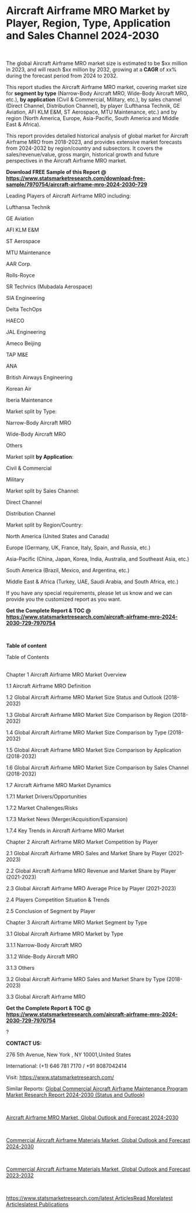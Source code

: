 <h1>Aircraft Airframe MRO Market by Player, Region, Type, Application and Sales Channel 2024-2030</h1><br/><p>The global Aircraft Airframe MRO market size is estimated to be $xx million in 2023, and will reach $xx million by 2032, growing at a <strong>CAGR</strong> of xx% during the forecast period from 2024 to 2032.</p>
 
 
 
 <p>This report studies the Aircraft Airframe MRO market, covering market size for <strong>segment by type</strong> (Narrow-Body Aircraft MRO, Wide-Body Aircraft MRO, etc.), <strong>by application</strong> (Civil & Commercial, Military, etc.), by sales channel (Direct Channel, Distribution Channel), by player (Lufthansa Technik, GE Aviation, AFI KLM E&M, ST Aerospace, MTU Maintenance, etc.) and by region (North America, Europe, Asia-Pacific, South America and Middle East & Africa).</p>
 
 
 
 <p>This report provides detailed historical analysis of global market for Aircraft Airframe MRO from 2018-2023, and provides extensive market forecasts from 2024-2032 by region/country and subsectors. It covers the sales/revenue/value, gross margin, historical growth and future perspectives in the Aircraft Airframe MRO market.</p>
 
 
 
 <p><strong>Download FREE Sample of this Report @ <a href="https://www.statsmarketresearch.com/download-free-sample/7970754/aircraft-airframe-mro-2024-2030-729">https://www.statsmarketresearch.com/download-free-sample/7970754/aircraft-airframe-mro-2024-2030-729</a></strong></p>
 
 
 
 <p>Leading Players of Aircraft Airframe MRO including:</p>
 
 
 
 <p>Lufthansa Technik</p>
 
 
 
 <p>GE Aviation</p>
 
 
 
 <p>AFI KLM E&M</p>
 
 
 
 <p>ST Aerospace</p>
 
 
 
 <p>MTU Maintenance</p>
 
 
 
 <p>AAR Corp.</p>
 
 
 
 <p>Rolls-Royce</p>
 
 
 
 <p>SR Technics (Mubadala Aerospace)</p>
 
 
 
 <p>SIA Engineering</p>
 
 
 
 <p>Delta TechOps</p>
 
 
 
 <p>HAECO</p>
 
 
 
 <p>JAL Engineering</p>
 
 
 
 <p>Ameco Beijing</p>
 
 
 
 <p>TAP M&E</p>
 
 
 
 <p>ANA</p>
 
 
 
 <p>British Airways Engineering</p>
 
 
 
 <p>Korean Air</p>
 
 
 
 <p>Iberia Maintenance</p>
 
 
 
 <p>Market split by Type:</p>
 
 
 
 <p>Narrow-Body Aircraft MRO</p>
 
 
 
 <p>Wide-Body Aircraft MRO</p>
 
 
 
 <p>Others</p>
 
 
 
 <p>Market split <strong>by Application</strong>:</p>
 
 
 
 <p>Civil & Commercial</p>
 
 
 
 <p>Military</p>
 
 
 
 <p>Market split by Sales Channel:</p>
 
 
 
 <p>Direct Channel</p>
 
 
 
 <p>Distribution Channel</p>
 
 
 
 <p>Market split by Region/Country:</p>
 
 
 
 <p>North America (United States and Canada)</p>
 
 
 
 <p>Europe (Germany, UK, France, Italy, Spain, and Russia, etc.)</p>
 
 
 
 <p>Asia-Pacific (China, Japan, Korea, India, Australia, and Southeast Asia, etc.)</p>
 
 
 
 <p>South America (Brazil, Mexico, and Argentina, etc.)</p>
 
 
 
 <p>Middle East & Africa (Turkey, UAE, Saudi Arabia, and South Africa, etc.)</p>
 
 
 
 <p>If you have any special requirements, please let us know and we can provide you the customized report as you want.</p>
 
 
 
 <div><b>Get the Complete Report & TOC @ <a href="https://www.statsmarketresearch.com/aircraft-airframe-mro-2024-2030-729-7970754">https://www.statsmarketresearch.com/aircraft-airframe-mro-2024-2030-729-7970754</a></b></div>
 
 
 
 <p><br />
 
 <b>Table of content</b></p>
 
 
 
 <p>Table of Contents<br />
 
 <br />
 
 Chapter 1 Aircraft Airframe MRO Market Overview<br />
 
 1.1 Aircraft Airframe MRO Definition<br />
 
 1.2 Global Aircraft Airframe MRO Market Size Status and Outlook (2018-2032)<br />
 
 1.3 Global Aircraft Airframe MRO Market Size Comparison by Region (2018-2032)<br />
 
 1.4 Global Aircraft Airframe MRO Market Size Comparison by Type (2018-2032)<br />
 
 1.5 Global Aircraft Airframe MRO Market Size Comparison by Application (2018-2032)<br />
 
 1.6 Global Aircraft Airframe MRO Market Size Comparison by Sales Channel (2018-2032)<br />
 
 1.7 Aircraft Airframe MRO Market Dynamics<br />
 
 1.7.1 Market Drivers/Opportunities<br />
 
 1.7.2 Market Challenges/Risks<br />
 
 1.7.3 Market News (Merger/Acquisition/Expansion)<br />
 
 1.7.4 Key Trends in Aircraft Airframe MRO Market<br />
 
 Chapter 2 Aircraft Airframe MRO Market Competition by Player<br />
 
 2.1 Global Aircraft Airframe MRO Sales and Market Share by Player (2021-2023)<br />
 
 2.2 Global Aircraft Airframe MRO Revenue and Market Share by Player (2021-2023)<br />
 
 2.3 Global Aircraft Airframe MRO Average Price by Player (2021-2023)<br />
 
 2.4 Players Competition Situation & Trends<br />
 
 2.5 Conclusion of Segment by Player<br />
 
 Chapter 3 Aircraft Airframe MRO Market Segment by Type<br />
 
 3.1 Global Aircraft Airframe MRO Market by Type<br />
 
 3.1.1 Narrow-Body Aircraft MRO<br />
 
 3.1.2 Wide-Body Aircraft MRO<br />
 
 3.1.3 Others<br />
 
 3.2 Global Aircraft Airframe MRO Sales and Market Share by Type (2018-2023)<br />
 
 3.3 Global Aircraft Airframe MRO</p>
 
 
 
 <div><b>Get the Complete Report & TOC @ <a href="https://www.statsmarketresearch.com/aircraft-airframe-mro-2024-2030-729-7970754">https://www.statsmarketresearch.com/aircraft-airframe-mro-2024-2030-729-7970754</a></b></div>
 
 
 
 <p>? </p>
 
 
 
 <p><b>CONTACT US:</b><br />
 
 276 5th Avenue, New York , NY 10001,United States<br />
 
 International: (+1) 646 781 7170 / +91 8087042414<br />
 
 Visit: <a href="https://www.statsmarketresearch.com/">https://www.statsmarketresearch.com/</a><br />
 
 Similar Reports: <a href="https://www.statsmarketresearch.com/aircraft-airframe-mro-2024-2030-729-7970754">Global Commercial Aircraft Airframe Maintenance Program Market Research Report 2024-2030 (Status and Outlook)</a><br />
 
 <br />
 
 <a href="https://www.statsmarketresearch.com/aircraft-airframe-mro-2024-2030-729-7970754">Aircraft Airframe MRO Market, Global Outlook and Forecast 2024-2030</a><br />
 
 <br />
 
 <a href="https://www.statsmarketresearch.com/aircraft-airframe-mro-2024-2030-729-7970754">Commercial Aircraft Airframe Materials Market, Global Outlook and Forecast 2024-2030</a><br />
 
 <br />
 
 <a href="https://www.statsmarketresearch.com/aircraft-airframe-mro-2024-2030-729-7970754">Commercial Aircraft Airframe Materials Market, Global Outlook and Forecast 2023-2032</a><br />
 
 <br />
 
 <a href="https://gyeongbokgung.com">https://www.statsmarketresearch.com/</a><a href="https://hallyeomaritime.com">latest Articles</a><a href="https://jingwansa.com">Read More</a><a href="https://nguoiviet.jp/">latest Articles</a><a href="https://www.intelmarketresearch.com/">latest Publications</a></p>